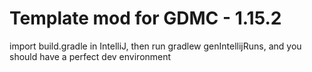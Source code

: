 # Template mod for GDMC - 1.15.2

import build.gradle in IntelliJ, then run gradlew genIntellijRuns, and you should have a perfect dev environment